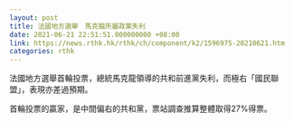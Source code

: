 ```yaml
---
layout: post
title: 法國地方選舉　馬克龍所屬政黨失利
date: 2021-06-21 22:51:51.000000000 +08:00
link: https://news.rthk.hk/rthk/ch/component/k2/1596975-20210621.htm
categories: rthk
---
```


法國地方選舉首輪投票，總統馬克龍領導的共和前進黨失利，而極右「國民聯盟」，表現亦差過預期。

首輪投票的贏家，是中間偏右的共和黨，票站調查推算整體取得27%得票。
